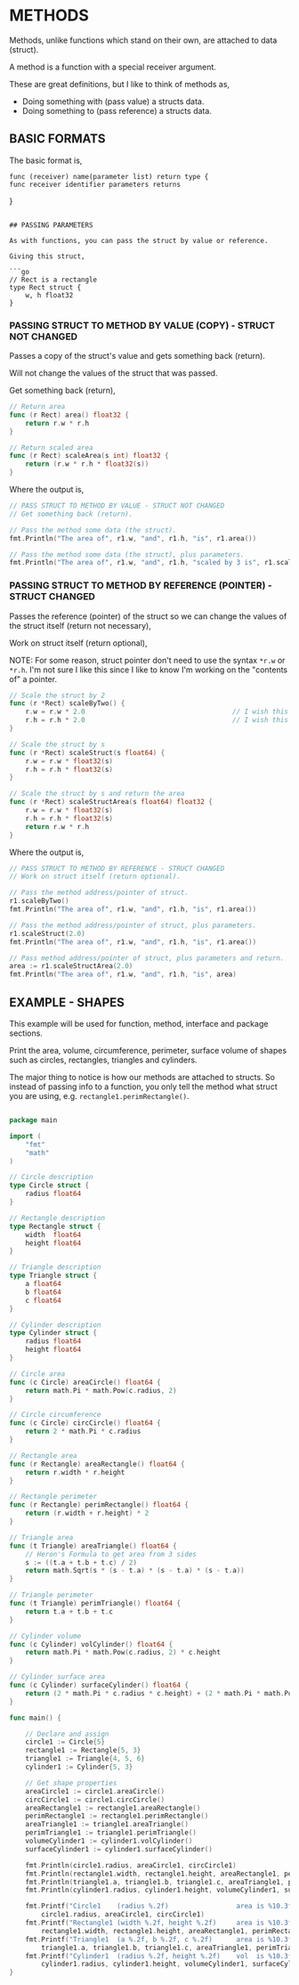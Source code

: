 # METHODS

Methods, unlike functions which stand on their own,
are attached to data (struct).

A method is a function with a special receiver argument.

These are great definitions, but I like to think of methods as,

* Doing something with (pass value) a structs data.
* Doing something to (pass reference) a structs data.

## BASIC FORMATS

The basic format is,

```
func (receiver) name(parameter list) return type {
func receiver identifier parameters returns
```
}
```

## PASSING PARAMETERS

As with functions, you can pass the struct by value or reference.

Giving this struct,

```go
// Rect is a rectangle
type Rect struct {
    w, h float32
}
```

### PASSING STRUCT TO METHOD BY VALUE (COPY) - STRUCT NOT CHANGED

Passes a copy of the struct's value and gets something back (return).

Will not change the values of the struct that was passed.

Get something back (return),

```go
// Return area
func (r Rect) area() float32 {
    return r.w * r.h
}

// Return scaled area
func (r Rect) scaleArea(s int) float32 {
    return (r.w * r.h * float32(s))
}
```

Where the output is,

```go
// PASS STRUCT TO METHOD BY VALUE - STRUCT NOT CHANGED
// Get something back (return).

// Pass the method some data (the struct).
fmt.Println("The area of", r1.w, "and", r1.h, "is", r1.area())

// Pass the method some data (the struct), plus parameters.
fmt.Println("The area of", r1.w, "and", r1.h, "scaled by 3 is", r1.scaleArea(3))
```

### PASSING STRUCT TO METHOD BY REFERENCE (POINTER) - STRUCT CHANGED

Passes the reference (pointer) of the struct so we can change
the values of the struct itself (return not necessary),

Work on struct itself (return optional),

NOTE: For some reason, struct pointer don't need to use the syntax
`*r.w` or `*r.h`.  I'm not sure I like this since
I like to know I'm working on the "contents of" a pointer.

```go
// Scale the struct by 2
func (r *Rect) scaleByTwo() {
    r.w = r.w * 2.0                                     // I wish this was *r.w
    r.h = r.h * 2.0                                     // I wish this was *r.h
}

// Scale the struct by s
func (r *Rect) scaleStruct(s float64) {
    r.w = r.w * float32(s)
    r.h = r.h * float32(s)
}

// Scale the struct by s and return the area
func (r *Rect) scaleStructArea(s float64) float32 {
    r.w = r.w * float32(s)
    r.h = r.h * float32(s)
    return r.w * r.h
}
```

Where the output is,

```go
// PASS STRUCT TO METHOD BY REFERENCE - STRUCT CHANGED
// Work on struct itself (return optional).

// Pass the method address/pointer of struct.
r1.scaleByTwo()
fmt.Println("The area of", r1.w, "and", r1.h, "is", r1.area())

// Pass the method address/pointer of struct, plus parameters.
r1.scaleStruct(2.0)
fmt.Println("The area of", r1.w, "and", r1.h, "is", r1.area())

// Pass method address/pointer of struct, plus parameters and return.
area := r1.scaleStructArea(2.0)
fmt.Println("The area of", r1.w, "and", r1.h, "is", area)
```

## EXAMPLE - SHAPES

This example will be used for function, method,
interface and package sections.

Print the area, volume, circumference, perimeter, surface volume of
shapes such as circles, rectangles, triangles and cylinders.

The major thing to notice is how our methods are attached to structs.
So instead of passing info to a function, you only tell the method what
struct you are using, e.g. `rectangle1.perimRectangle()`.

```go

package main

import (
	"fmt"
	"math"
)

// Circle description
type Circle struct {
	radius float64
}

// Rectangle description
type Rectangle struct {
	width  float64
	height float64
}

// Triangle description
type Triangle struct {
	a float64
	b float64
	c float64
}

// Cylinder description
type Cylinder struct {
	radius float64
	height float64
}

// Circle area
func (c Circle) areaCircle() float64 {
	return math.Pi * math.Pow(c.radius, 2)
}

// Circle circumference
func (c Circle) circCircle() float64 {
	return 2 * math.Pi * c.radius
}

// Rectangle area
func (r Rectangle) areaRectangle() float64 {
	return r.width * r.height
}

// Rectangle perimeter
func (r Rectangle) perimRectangle() float64 {
	return (r.width + r.height) * 2
}

// Triangle area
func (t Triangle) areaTriangle() float64 {
	// Heron's Formula to get area from 3 sides
	s := ((t.a + t.b + t.c) / 2)
	return math.Sqrt(s * (s - t.a) * (s - t.a) * (s - t.a))
}

// Triangle perimeter
func (t Triangle) perimTriangle() float64 {
	return t.a + t.b + t.c
}

// Cylinder volume
func (c Cylinder) volCylinder() float64 {
	return math.Pi * math.Pow(c.radius, 2) * c.height
}

// Cylinder surface area
func (c Cylinder) surfaceCylinder() float64 {
	return (2 * math.Pi * c.radius * c.height) + (2 * math.Pi * math.Pow(c.radius, 2))
}

func main() {

	// Declare and assign
	circle1 := Circle{5}
	rectangle1 := Rectangle{5, 3}
	triangle1 := Triangle{4, 5, 6}
	cylinder1 := Cylinder{5, 3}

	// Get shape properties
	areaCircle1 := circle1.areaCircle()
	circCircle1 := circle1.circCircle()
	areaRectangle1 := rectangle1.areaRectangle()
	perimRectangle1 := rectangle1.perimRectangle()
	areaTriangle1 := triangle1.areaTriangle()
	perimTriangle1 := triangle1.perimTriangle()
	volumeCylinder1 := cylinder1.volCylinder()
	surfaceCylinder1 := cylinder1.surfaceCylinder()

	fmt.Println(circle1.radius, areaCircle1, circCircle1)
	fmt.Println(rectangle1.width, rectangle1.height, areaRectangle1, perimRectangle1)
	fmt.Println(triangle1.a, triangle1.b, triangle1.c, areaTriangle1, perimTriangle1)
	fmt.Println(cylinder1.radius, cylinder1.height, volumeCylinder1, surfaceCylinder1)

	fmt.Printf("Circle1    (radius %.2f)                 area is %10.3f, circumference is %10.3f\n",
		circle1.radius, areaCircle1, circCircle1)
	fmt.Printf("Rectangle1 (width %.2f, height %.2f)     area is %10.3f, perimeter is     %10.3f\n",
		rectangle1.width, rectangle1.height, areaRectangle1, perimRectangle1)
	fmt.Printf("Triangle1  (a %.2f, b %.2f, c %.2f)      area is %10.3f, perimeter is     %10.3f\n",
		triangle1.a, triangle1.b, triangle1.c, areaTriangle1, perimTriangle1)
	fmt.Printf("Cylinder1  (radius %.2f, height %.2f)    vol  is %10.3f, surface area is  %10.3f\n",
		cylinder1.radius, cylinder1.height, volumeCylinder1, surfaceCylinder1)
}
```